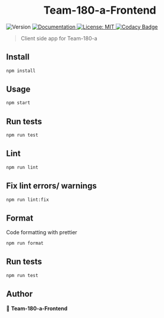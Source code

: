 <h1 align="center">Team-180-a-Frontend</h1>
<p>
  <img alt="Version" src="https://img.shields.io/badge/version-0.1.0-blue.svg?cacheSeconds=2592000" />
  <a href="README.md" target="_blank">
    <img alt="Documentation" src="https://img.shields.io/badge/documentation-yes-brightgreen.svg" />
  </a>
  <a href="LICENSE" target="_blank">
    <img alt="License: MIT" src="https://img.shields.io/badge/License-MIT-yellow.svg" />
  </a>
  <a href="https://app.codacy.com/gh/BuildForSDGCohort2/Team-180-a-Frontend?utm_source=github.com&utm_medium=referral&utm_content=BuildForSDGCohort2/Team-180-a-Frontend&utm_campaign=Badge_Grade_Settings" target="_blank">
    <img alt="Codacy Badge" src="https://api.codacy.com/project/badge/Grade/dce60ca7a76344a9989cbea885395289">
  </a>
</p>

> Client side app for Team-180-a

## Install

```sh
npm install
```

## Usage

```sh
npm start
```

## Run tests

```sh
npm run test
```

## Lint

```sh
npm run lint
```

## Fix lint errors/ warnings

```sh
npm run lint:fix
```

## Format
Code formatting with prettier

```sh
npm run format
```

## Run tests

```sh
npm run test
```

## Author

👤 **Team-180-a-Frontend**
